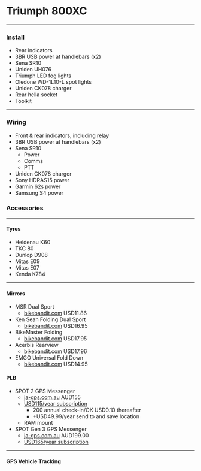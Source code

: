 # Triumph 800XC

----

### Install
* Rear indicators
* 3BR USB power at handlebars (x2)
* Sena SR10
* Uniden UH076
* Triumph LED fog lights
* Oledone WD-1L10-L spot lights
* Uniden CK078 charger
* Rear hella socket
* Toolkit

----

### Wiring
* Front & rear indicators, including relay
* 3BR USB power at handlebars (x2)
* Sena SR10
  * Power
  * Comms
  * PTT
* Uniden CK078 charger
* Sony HDRAS15 power
* Garmin 62s power
* Samsung S4 power

### Accessories

----

#### Tyres
* Heidenau K60
* TKC 80
* Dunlop D908
* Mitas E09
* Mitas E07
* Kenda K784

----

#### Mirrors

* MSR Dual Sport
  * [bikebandit.com](http://www.bikebandit.com/msr-dual-sport-mirror?m=154268) USD11.86
* Ken Sean Folding Dual Sport
  * [bikebandit.com](http://www.bikebandit.com/ken-sean-folding-dual-sport-mirror?m=154268) USD16.95
* BikeMaster Folding
  * [bikebandit.com](http://www.bikebandit.com/bikemaster-folding-mirror?m=154268) USD17.95
* Acerbis Rearview
  * [bikebandit.com](http://www.bikebandit.com/acerbis-rearview-motorcycle-mirror?m=154268) USD17.96
* EMGO Universal Fold Down
  * [bikebandit.com](http://www.bikebandit.com/emgo-universal-fold-down-motorcycle-mirror?m=154268) USD14.95

#### PLB
  * SPOT 2 GPS Messenger
    * [ja-gps.com.au](http://www.ja-gps.com.au/SPOT/spot-satellite-gps-messenger-v2/) AUD155
    * [USD115/year subscription](http://au.findmespot.com/en/index.php?cid=103)
      * 200 annual check-in/OK USD0.10 thereafter
      * +USD49.99/year send to and save location
    * RAM mount
  * SPOT Gen 3 GPS Messenger
    * [ja-gps.com.au](http://www.ja-gps.com.au/SPOT/spot-gen-3/) AUD199.00
    * [USD165/year subscription](http://au.findmespot.com/en/index.php?cid=103)

----

#### GPS Vehicle Tracking
